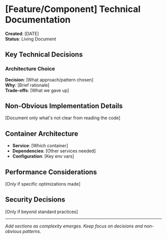 # [Feature/Component] Technical Documentation

**Created**: [DATE]  
**Status**: Living Document

## Key Technical Decisions

### Architecture Choice
**Decision**: [What approach/pattern chosen]  
**Why**: [Brief rationale]  
**Trade-offs**: [What we gave up]

## Non-Obvious Implementation Details
[Document only what's not clear from reading the code]

## Container Architecture
- **Service**: [Which container]
- **Dependencies**: [Other services needed]
- **Configuration**: [Key env vars]

## Performance Considerations
[Only if specific optimizations made]

## Security Decisions
[Only if beyond standard practices]

---
*Add sections as complexity emerges. Keep focus on decisions and non-obvious patterns.*